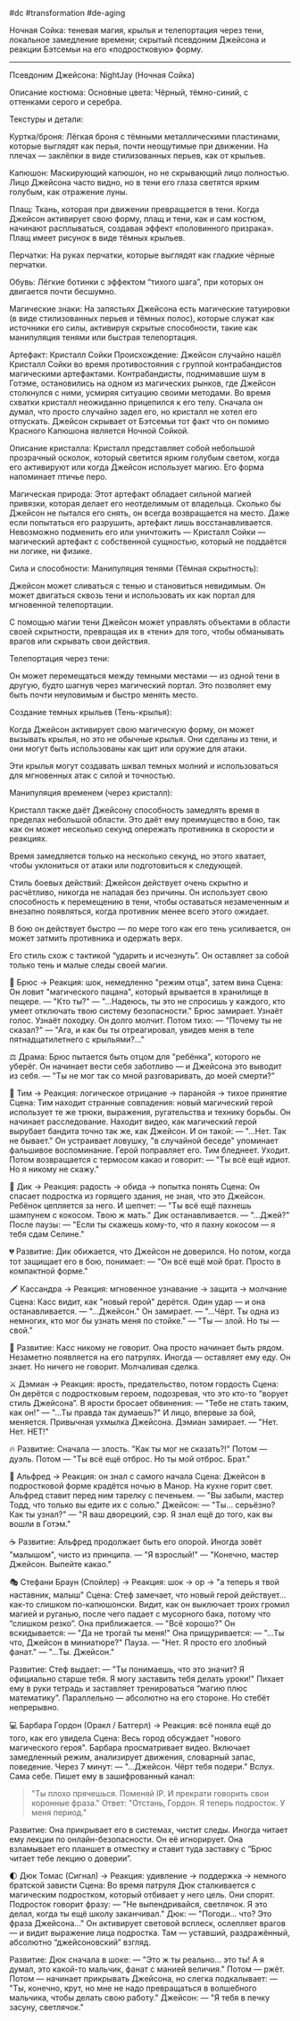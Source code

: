 #dc #transformation #de-aging 

Ночная Сойка: теневая магия, крылья и телепортация через тени, локальное замедление времени; скрытый псевдоним Джейсона и реакции Бэтсемьи на его «подростковую» форму.

---
Псевдоним Джейсона: NightJay (Ночная Сойка)

Описание костюма:
Основные цвета: Чёрный, тёмно-синий, с оттенками серого и серебра.

Текстуры и детали:

Куртка/броня: Лёгкая броня с тёмными металлическими пластинами, которые выглядят как перья, почти неощутимые при движении. На плечах — заклёпки в виде стилизованных перьев, как от крыльев.

Капюшон: Маскирующий капюшон, но не скрывающий лицо полностью. Лицо Джейсона часто видно, но в тени его глаза светятся ярким голубым, как отражение луны.

Плащ: Ткань, которая при движении превращается в тени. Когда Джейсон активирует свою форму, плащ и тени, как и сам костюм, начинают расплываться, создавая эффект «половинного призрака». Плащ имеет рисунок в виде тёмных крыльев.

Перчатки: На руках перчатки, которые выглядят как гладкие чёрные перчатки.

Обувь: Лёгкие ботинки с эффектом “тихого шага”, при которых он двигается почти бесшумно.

Магические знаки:
На запястьях Джейсона есть магические татуировки (в виде стилизованных перьев  и тёмных полос), которые служат как источники его силы, активируя скрытые способности, такие как манипуляция тенями или быстрая телепортация.

Артефакт: Кристалл Сойки
Происхождение:
Джейсон случайно нашёл Кристалл Сойки во время противостояния с группой контрабандистов магическими артефактами. Контрабандисты, поднимавшие шум в Готэме, остановились на одном из магических рынков, где Джейсон столкнулся с ними, усмиряя ситуацию своими методами. Во время схватки кристалл неожиданно прицепился к его телу. Сначала он думал, что просто случайно задел его, но кристалл не хотел его отпускать. Джейсон скрывает от Бэтсемьи тот факт что он помимо Красного Капюшона является Ночной Сойкой.

Описание кристалла:
Кристалл представляет собой небольшой прозрачный осколок, который светится ярким голубым светом, когда его активируют или когда Джейсон использует магию. Его форма напоминает птичье перо.

Магическая природа:
Этот артефакт обладает сильной магией привязки, которая делает его неотделимым от владельца. Сколько бы Джейсон не пытался его снять, он всегда возвращается на место. Даже если попытаться его разрушить, артефакт лишь восстанавливается. Невозможно подменить его или уничтожить — Кристалл Сойки — магический артефакт с собственной сущностью, который не поддаётся ни логике, ни физике.

Сила и способности:
Манипуляция тенями (Тёмная скрытность):

Джейсон может сливаться с тенью и становиться невидимым. Он может двигаться сквозь тени и использовать их как портал для мгновенной телепортации.

С помощью магии тени Джейсон может управлять объектами в области своей скрытности, превращая их в «тени» для того, чтобы обманывать врагов или скрывать свои действия.

Телепортация через тени:

Он может перемещаться между темными местами — из одной тени в другую, будто шагнув через магический портал. Это позволяет ему быть почти неуловимым и быстро менять место.

Создание темных крыльев (Тень-крылья):

Когда Джейсон активирует свою магическую форму, он может вызывать крылья, но это не обычные крылья. Они сделаны из тени, и они могут быть использованы как щит или оружие для атаки.

Эти крылья могут создавать шквал темных молний и использоваться для мгновенных атак с силой и точностью.

Манипуляция временем (через кристалл):

Кристалл также даёт Джейсону способность замедлять время в пределах небольшой области. Это даёт ему преимущество в бою, так как он может несколько секунд опережать противника в скорости и реакциях.

Время замедляется только на несколько секунд, но этого хватает, чтобы уклониться от атаки или подготовиться к следующей.

Стиль боевых действий:
Джейсон действует очень скрытно и расчётливо, никогда не нападая без причины. Он использует свою способность к перемещению в тени, чтобы оставаться незамеченным и внезапно появляться, когда противник менее всего этого ожидает.

В бою он действует быстро — по мере того как его тень усиливается, он может затмить противника и одержать верх.

Его стиль схож с тактикой “ударить и исчезнуть”. Он оставляет за собой только тень и малые следы своей магии.

🦇 Брюс
→ Реакция: шок, немедленно "режим отца", затем вина
Сцена:
Он ловит "магического пацана", который врывается в хранилище в пещере.
— "Кто ты?"
— "...Надеюсь, ты это не спросишь у каждого, кто умеет отключать твою систему безопасности."
Брюс замирает. Узнаёт голос. Узнаёт походку.
Он долго молчит. Потом тихо:
— "Почему ты не сказал?"
— "Ага, и как бы ты отреагировал, увидев меня в теле пятнадцатилетнего с крыльями?..."

⚖️ Драма:
Брюс пытается быть отцом для "ребёнка", которого не уберёг.
Он начинает вести себя заботливо — и Джейсона это выводит из себя.
— "Ты не мог так со мной разговаривать, до моей смерти?"

🤖 Тим
→ Реакция: логическое отрицание → паранойя → тихое принятие
Сцена:
Тим находит странные совпадения: новый магический герой использует те же трюки, выражения, ругательства и технику борьбы.
Он начинает расследование.
Находит видео, как магический герой вырубает бандита точно так же, как Джейсон.
И он такой:
— "…Нет. Так не бывает."
Он устраивает ловушку, "в случайной беседе" упоминает фальшивое воспоминание.
Герой поправляет его.
Тим бледнеет. Уходит. Потом возвращается с термосом какао и говорит:
— "Ты всё ещё идиот. Но я никому не скажу."

🦸 Дик
→ Реакция: радость → обида → попытка понять
Сцена:
Он спасает подростка из горящего здания, не зная, что это Джейсон.
Ребёнок цепляется за него.
И шепчет:
— "Ты всё ещё пахнешь шампунем с кокосом. Твою ж мать."
Дик останавливается.
— "...Джей?"
После паузы:
— "Если ты скажешь кому-то, что я пахну кокосом — я тебя сдам Селине."

💔 Развитие:
Дик обижается, что Джейсон не доверился.
Но потом, когда тот защищает его в бою, понимает:
— "Он всё ещё мой брат. Просто в компактной форме."

🗡 Кассандра
→ Реакция: мгновенное узнавание → защита → молчание
Сцена:
Касс видит, как "новый герой" дерётся.
Один удар — и она останавливается.
— "...Джейсон."
Он замирает.
— "...Чёрт. Ты одна из немногих, кто мог бы узнать меня по стойке."
— "Ты — злой. Но ты — свой."

🫥 Развитие:
Касс никому не говорит. Она просто начинает быть рядом.
Незаметно появляется на его патрулях.
Иногда — оставляет ему еду.
Он знает. Но ничего не говорит.
Молчаливая сделка.

⚔️ Дэмиан
→ Реакция: ярость, предательство, потом гордость
Сцена:
Он дерётся с подростковым героем, подозревая, что это кто-то “ворует стиль Джейсона”.
В ярости бросает обвинения:
— "Тебе не стать таким, как он!"
— "...Ты правда так думаешь?"
И лицо, впервые за бой, меняется. Привычная ухмылка Джейсона.
Дэмиан замирает.
— "Нет. Нет. НЕТ!"

🔥 Развитие:
Сначала — злость. "Как ты мог не сказать?!"
Потом — дуэль.
Потом — "Ты всё ещё отброс. Но ты мой отброс. Брат."

🍪 Альфред
→ Реакция: он знал с самого начала
Сцена:
Джейсон в подростковой форме крадётся ночью в Манор.
На кухне горит свет.
Альфред ставит перед ним тарелку с печеньем.
— "Вы забыли, мастер Тодд, что только вы едите их с солью."
Джейсон:
— "Ты… серьёзно? Как ты узнал?"
— "Я ваш дворецкий, сэр. Я знал ещё до того, как вы вошли в Готэм."

☕️ Развитие:
Альфред продолжает быть его опорой.
Иногда зовёт "малышом", чисто из принципа.
— "Я взрослый!"
— "Конечно, мастер Джейсон. Выпейте какао."

🎭 Стефани Браун (Спойлер)
→ Реакция: шок → ор → "а теперь я твой наставник, малыш"
Сцена:
Стеф замечает, что новый герой действует… как-то слишком по-капюшонски.
Видит, как он выключает троих громил магией и руганью, после чего падает с мусорного бака, потому что “слишком резко”.
Она приближается.
— "Всё хорошо?"
Он вскидывается:
— "Да не трогай ты меня!"
Она прищуривается:
— "...Ты что, Джейсон в миниатюре?"
Пауза.
— "Нет. Я просто его злобный фанат."
— "...Ты. Джейсон."

Развитие:
Стеф выдает:
— "Ты понимаешь, что это значит? Я официально старше тебя. Я могу заставить тебя делать уроки!"
Пихает ему в руки тетрадь и заставляет тренироваться “магию плюс математику”.
Параллельно — абсолютно на его стороне.
Но стебёт непрерывно.

💻 Барбара Гордон (Оракл / Батгерл)
→ Реакция: всё поняла ещё до того, как его увидела
Сцена:
Весь город обсуждает "нового магического героя".
Барбара просматривает видео.
Включает замедленный режим, анализирует движения, словарный запас, поведение.
Через 7 минут:
— "...Джейсон. Чёрт тебя подери."
Вслух. Сама себе.
Пишет ему в зашифрованный канал:
> "Ты плохо прячешься. Поменяй IP. И прекрати говорить свои коронные фраза."
Ответ:
> "Отстань, Гордон. Я теперь подросток. У меня период."

Развитие:
Она прикрывает его в системах, чистит следы.
Иногда читает ему лекции по онлайн-безопасности.
Он её игнорирует.
Она взламывает его планшет в отместку и ставит туда заставку с “Брюс читает тебе лекцию о доверии”.

🌓 Дюк Томас (Сигнал)
→ Реакция: удивление → поддержка → немного братской зависти
Сцена:
Во время патруля Дюк сталкивается с магическим подростком, который отбивает у него цель.
Они спорят.
Подросток говорит фразу:
— "Не выпендривайся, светлячок. Я это делал, когда ты ещё школу заканчивал."
Дюк:
— "Погоди… что? Это фраза Джейсона…"
Он активирует световой всплеск, ослепляет врагов — и видит выражение лица подростка.
Там — уставший, раздражённый, абсолютно “джейсоновский” взгляд.

Развитие:
Дюк сначала в шоке:
— "Это ж ты реально… это ты! А я думал, это какой-то мальчик, фанат с манией величия."
Потом — ржёт.
Потом — начинает прикрывать Джейсона, но слегка подкалывает:
— "Ты, конечно, крут, но мне не надо превращаться в волшебного мальчика, чтобы делать свою работу."
Джейсон:
— "Я тебя в печку засуну, светлячок."
